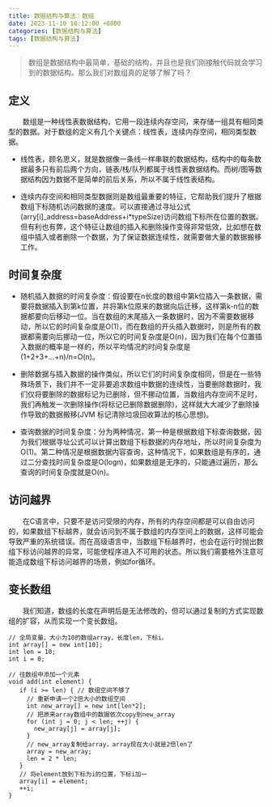 ```yaml
---
title: 数据结构与算法：数组
date: 2023-11-10 10:12:00 +0800
categories: [数据结构与算法]
tags: [数据结构与算法]
---
```


> 数组是数据结构中最简单，基础的结构，并且也是我们刚接触代码就会学习到的数据结构。那么我们对数组真的足够了解了吗？

## 定义

　　数组是一种线性表数据结构，它用一段连续内存空间，来存储一组具有相同类型的数据。对于数组的定义有几个关键点：线性表，连续内存空间，相同类型数据。
- 线性表，顾名思义，就是数据像一条线一样串联的数据结构，结构中的每条数据最多只有前后两个方向，链表/栈/队列都属于线性表数据结构。而树/图等数据结构因为数据不是简单的前后关系，所以不属于线性表结构。

- 连续内存空间和相同类型数据则是数组最重要的特征，它帮助我们提升了根据数组下标随机访问数据的速度。可以直接通过寻址公式(arry[i]_address=baseAddress+i*typeSize)访问数组下标所在位置的数据。但有利也有弊，这个特征让数组的插入和删除操作变得非常低效，比如想在数组中插入或者删除一个数据，为了保证数据连续性，就需要做大量的数据搬移工作。

## 时间复杂度

- 随机插入数据的时间复杂度：假设要在n长度的数组中第k位插入一条数据，需要将数据插入到第k位置，并将第k位原来的数据向后迁移，这样第k-n位的数据都要向后移动一位。当在数组的末尾插入一条数据时，因为不需要数据移动，所以它的时间复杂度是O(1)，而在数组的开头插入数据时，则是所有的数据都需要向后挪动一位，所以它的时间复杂度是O(n)，因为我们在每个位置插入数据的概率是一样的，所以平均情况的时间复杂度是(1+2+3+...+n)/n=O(n)。

- 删除数据与插入数据的操作类似，所以它们的时间复杂度相同，但是在一些特殊场景下，我们并不一定非要追求数组中数据的连续性，当要删除数据时，我们仅将要删除的数据标记为已删除，但不挪动位置，当数组内存空间不足时，我们再触发一次删除操作(将标记已删除数据删除)，这样就大大减少了删除操作导致的数据搬移(JVM 标记清除垃圾回收算法的核心思想)。

- 查询数据的时间复杂度：分为两种情况，第一种是根据数组下标查询数据，因为我们根据寻址公式可以计算出数组下标数据的内存地址，所以时间复杂度为O(1)。第二种情况是根据数据内容查询，这种情况下，如果数组是有序的，通过二分查找时间复杂度是O(logn)，如果数组是无序的，只能通过遍历，那么查询的时间复杂度就是O(n)。

## 访问越界 
　　在C语言中，只要不是访问受限的内存，所有的内存空间都是可以自由访问的，如果数组下标越界，就会访问到不属于数组的内存空间上的数据，这样可能会导致严重的系统错误。而在高级语言中，当数组下标越界时，也会在运行时抛出数组下标访问越界的异常，可能使程序进入不可用的状态。所以我们需要格外注意可能造成数组下标访问越界的场景，例如for循环。

## 变长数组
　　我们知道，数组的长度在声明后是无法修改的，但可以通过复制的方式实现数组的扩容，从而实现一个变长数组。
```
// 全局变量，大小为10的数组array，长度len，下标i。
int array[] = new int[10]; 
int len = 10;
int i = 0;

// 往数组中添加一个元素
void add(int element) {
   if (i >= len) { // 数组空间不够了
     // 重新申请一个2倍大小的数组空间
     int new_array[] = new int[len*2];
     // 把原来array数组中的数据依次copy到new_array
     for (int j = 0; j < len; ++j) {
       new_array[j] = array[j];
     }
     // new_array复制给array，array现在大小就是2倍len了
     array = new_array;
     len = 2 * len;
   }
   // 将element放到下标为i的位置，下标i加一
   array[i] = element;
   ++i;
}
```